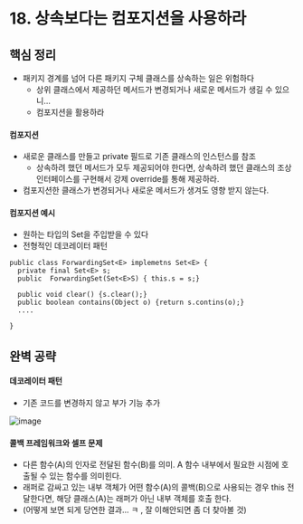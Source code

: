 # 18. 상속보다는 컴포지션을 사용하라
## 핵심 정리
 * 패키지 경계를 넘어 다른 패키지 구체 클래스를 상속하는 일은 위험하다
   * 상위 클래스에서 제공하던 메서드가 변경되거나 새로운 메서드가 생길 수 있으니...
   * 컴포지션을 활용하라
#### 컴포지션
 * 새로운 클래스를 만들고 private 필드로 기존 클래스의 인스턴스를 참조
    * 상속하려 했던 메서드가 모두 제공되어야 한다면, 상속하려 했던 클래스의 조상 인터페이스를 구현해서 강제 override를 통해 제공하라.
 * 컴포지션한 클래스가 변경되거나 새로운 메서드가 생겨도 영향 받지 않는다.

#### 컴포지션 예시
 * 원하는 타입의 Set을 주입받을 수 있다
 * 전형적인 데코레이터 패턴
```
public class ForwardingSet<E> implemetns Set<E> {
  private final Set<E> s;
  public  ForwardingSet(Set<E>S) { this.s = s;}

  public void clear() {s.clear();}
  public boolean contains(Object o) {return s.contins(o);}
  ....

}
```

## 완벽 공략
#### 데코레이터 패턴
 * 기존 코드를 변경하지 않고 부가 기능 추가

![image](https://github.com/jaehleeee/study-docs/assets/48814463/3443e0d0-8f59-4bf3-a85e-d1fa8504e3aa)

#### 콜백 프레임워크와 셀프 문제
 * 다른 함수(A)의 인자로 전달된 함수(B)를 의미. A 함수 내부에서 필요한 시점에 호출될 수 있는 함수를 의미힌다.
 * 래퍼로 감싸고 있는 내부 객체가 어떤 함수(A)의 콜백(B)으로 사용되는 경우 this 전달한다면, 해당 클래스(A)는 래퍼가 아닌 내부 객체를 호출 한다.
 * (어떻게 보면 되게 당연한 결과... ㅋ , 잘 이해안되면 좀 더 찾아볼 것)
